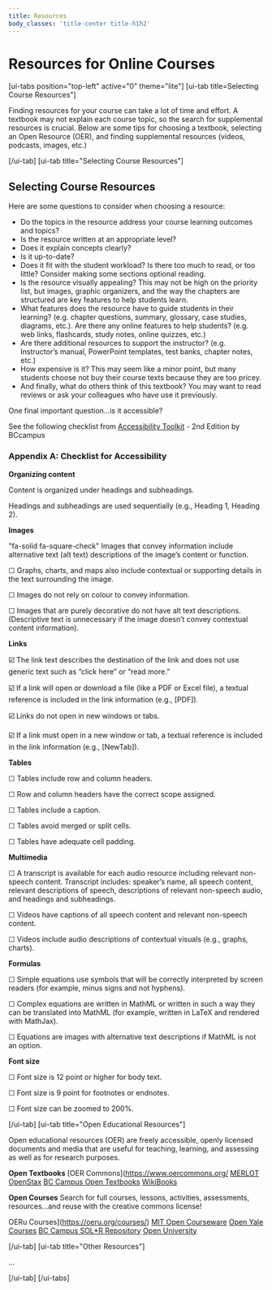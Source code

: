 ```yaml
---
title: Resources
body_classes: 'title-center title-h1h2'
---
```


# Resources for Online Courses

[ui-tabs position="top-left" active="0" theme="lite"]
[ui-tab title=Selecting Course Resources"]

Finding resources for your course can take a lot of time and effort.  A textbook may not explain each course topic, so the search for supplemental resources is crucial.  Below are some tips for choosing a textbook, selecting an Open Resource (OER), and finding supplemental resources (videos, podcasts, images, etc.)



[/ui-tab]
[ui-tab title="Selecting Course Resources"]

## Selecting Course Resources

Here are some questions to consider when choosing a resource:

- Do the topics in the resource address your course learning outcomes and topics?
- Is the resource written at an appropriate level?
- Does it explain concepts clearly?
- Is it up-to-date?
- Does it fit with the student workload? Is there too much to read, or too little? Consider making some sections optional reading.
- Is the resource visually appealing? This may not be high on the priority list, but images, graphic organizers, and the way the chapters are structured are key features to help students learn.
- What features does the resource have to guide students in their learning? (e.g. chapter questions, summary, glossary, case studies, diagrams, etc.). Are there any online features to help students? (e.g. web links, flashcards, study notes, online quizzes, etc.)
- Are there additional resources to support the instructor? (e.g. Instructor’s manual, PowerPoint templates, test banks, chapter notes, etc.)
- How expensive is it? This may seem like a minor point, but many students choose not buy their course texts because they are too pricey.
- And finally, what do others think of this textbook? You may want to read reviews or ask your colleagues who have use it previously.

One final important question...is it accessible?  

See the following checklist from [Accessibility Toolkit](https://opentextbc.ca/accessibilitytoolkit/back-matter/appendix-checklist-for-accessibility-toolkit/) - 2nd Edition by BCcampus

### Appendix A: Checklist for Accessibility

**Organizing content**

<i class="fa-solid fa-square-check"></i> Content is organized under headings and subheadings.

<i class="fa-solid fa-square-check"></i> Headings and subheadings are used sequentially (e.g., Heading 1, Heading 2).


**Images**

"fa-solid fa-square-check" Images that convey information include alternative text (alt text) descriptions of the image’s content or function.

☐ Graphs, charts, and maps also include contextual or supporting details in the text surrounding the image.

☐ Images do not rely on colour to convey information.

☐ Images that are purely decorative do not have alt text descriptions. (Descriptive text is unnecessary if the image doesn’t convey contextual content information).

**Links**

☑️ The link text describes the destination of the link and does not use generic text such as “click here” or “read more.”

☑️ If a link will open or download a file (like a PDF or Excel file), a textual reference is included in the link information (e.g., [PDF]).

☑️ Links do not open in new windows or tabs.

☑️ If a link must open in a new window or tab, a textual reference is included in the link information (e.g., [NewTab]).

**Tables**

☐ Tables include row and column headers.

☐ Row and column headers have the correct scope assigned.

☐ Tables include a caption.

☐ Tables avoid merged or split cells.

☐ Tables have adequate cell padding.

**Multimedia**

☐ A transcript is available for each audio resource including relevant non-speech content. Transcript includes: speaker’s name, all speech content, relevant descriptions of speech, descriptions of relevant non-speech audio, and headings and subheadings.

☐ Videos have captions of all speech content and relevant non-speech content.

☐ Videos include audio descriptions of contextual visuals (e.g., graphs, charts).

**Formulas**

☐ Simple equations use symbols that will be correctly interpreted by screen readers (for example, minus signs and not hyphens).

☐ Complex equations are written in MathML or written in such a way they can be translated into MathML (for example, written in LaTeX and rendered with MathJax).

☐ Equations are images with alternative text descriptions if MathML is not an option.

**Font size**

☐ Font size is 12 point or higher for body text.

☐ Font size is 9 point for footnotes or endnotes.

☐ Font size can be zoomed to 200%.


[/ui-tab]
[ui-tab title="Open Educational Resources"]

Open educational resources (OER) are freely accessible, openly licensed documents and media that are useful for teaching, learning, and assessing as well as for research purposes.

**Open Textbooks**
[OER Commons](https://www.oercommons.org/
[MERLOT](https://www.merlot.org/merlot/index.htm)
[OpenStax​](https://openstax.org/)
[BC Campus Open Textbooks](https://collection.bccampus.ca/)
[WikiBooks​](https://en.wikibooks.org/wiki/Main_Page)

**Open Courses**
Search for full courses, lessons, activities, assessments, resources...and reuse with the creative commons license!

OERu Courses](https://oeru.org/courses/)
[MIT Open Courseware](https://ocw.mit.edu/)
[Open Yale Courses​](https://oyc.yale.edu/courses)
[BC Campus SOL*R Repository](https://solr.bccampus.ca/wp/)
[Open University](https://www.open.edu/openlearn/)

[/ui-tab]
[ui-tab title="Other Resources"]

...

[/ui-tab]
[/ui-tabs]
